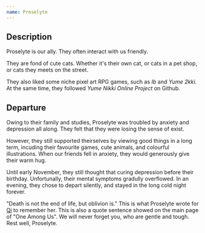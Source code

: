 ```yaml
---
name: Proselyte
---
```


## Description

Proselyte is our ally. They often interact with us friendly.

They are fond of cute cats. Whether it's their own cat, or cats in a pet shop, or cats they meets on the street.

They also liked some niche pixel art RPG games, such as *Ib* and *Yume 2kki*. At the same time, they followed *Yume Nikki Online Project* on Github.

## Departure

Owing to their family and studies, Proselyte was troubled by anxiety and depression all along. They felt that they were losing the sense of exist.

However, they still supported theirselves by viewing good things in a long term, incuding their favourite games, cute animals, and colourful illustrations. When our friends fell in anxiety, they would generously give their warm hug. 

Until early November, they still thought that curing depression before their birthday. Unfortunally, their mental symptoms gradully overflowed. In an evening, they chose to depart silently, and stayed in the long cold night forever.

"Death is not the end of life, but oblivion is." This is what Proselyte wrote for [Qi](https://one-among.us/profile/qiqi233345) to remember her. This is also a quote sentence showed on the main page of "One Among Us". We will never forget you, who are gentle and tough. Rest well, Proselyte.